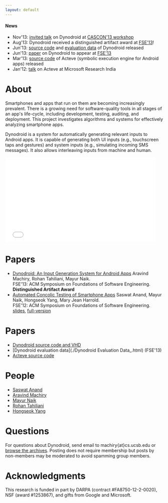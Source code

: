 ```yaml
---
layout: default
---
```


#### [](#header-4)News

*   Nov'13: [invited talk](http://sailhome.cs.queensu.ca/~mei/MobileAppChallenges/Mayur_cascon13.pdf) on Dynodroid at [CASCON'13 workshop](http://sailhome.cs.queensu.ca/~mei/MobileAppChallenges/)
*   Aug'13: Dynodroid received a distinguished artifact award at [FSE'13](http://esec-fse.inf.ethz.ch)!
*   Jun'13: [source code](https://github.com/dynodroid/dynodroid) and [evaluation data](http://pag-www.gtisc.gatech.edu/dynodroid/data) of Dynodroid released
*   Jun'13: [paper](./assets/files/fse13.pdf) on Dynodroid to appear at [FSE'13](http://esec-fse.inf.ethz.ch)
*   Mar'13: [source code](http://acteve.googlecode.com) of Acteve (symbolic execution engine for Android apps) released
*   Jan'12: [talk](http://www.cis.upenn.edu/~mhnaik/pubs/naik_msr_jan2012.pptx) on Acteve at Microsoft Research India

# [](#header-2)About

Smartphones and apps that run on them are becoming increasingly prevalent. There is a growing need for software-quality tools in all stages of an app's life-cycle, including development, testing, auditing, and deployment. This project investigates algorithms and systems for effectively analyzing smartphone apps.

Dynodroid is a system for automatically generating relevant inputs to Android apps. It is capable of generating both UI inputs (e.g., touchscreen taps and gestures) and system inputs (e.g., simulating incoming SMS messages). It also allows interleaving inputs from machine and human.

<iframe title="Dynodroid Demo" class="youtube-player" type="text/html" 
			src="//www.youtube.com/embed/5LSrWRhz0Do?rel=0&amp;wmode=opaque" frameborder="0" 
			allowfullscreen="true" width="480" height="270">
</iframe>
		

# [](#header-2)Papers

*   [Dynodroid: An Input Generation System for Android Apps](./assets/files/fse13.pdf)
     Aravind Machiry, Rohan Tahiliani, Mayur Naik.     
     FSE'13: ACM Symposium on Foundations of Software Engineering.     
    **Distinguished Artifact Award** 
*   [Automated Concolic Testing of Smartphone Apps](./assets/files/fse12.pdf)
     Saswat Anand, Mayur Naik, Hongseok Yang, Mary Jean Harrold.     
     FSE'12: ACM Symposium on Foundations of Software Engineering.
     [slides](./assets/files/fse12_talk.pptx), [full-version](./assets/files/fse12_full.pdf)

# [](#header-2)Papers

*   [Dynodroid source code and VHD](https://github.com/dynodroid/dynodroid)
*   [Dynodroid evaluation data](./Dynodroid Evaluation Data_.html) (FSE'13)
*   [Acteve source code](https://code.google.com/p/acteve/source/checkout)

# [](#header-2)People

*   [Saswat Anand](http://cs.stanford.edu/people/saswat/)
*   [Aravind Machiry](https://machiry.github.io/)
*   [Mayur Naik](http://www.cis.upenn.edu/~mhnaik/naik)
*   [Rohan Tahiliani](https://br.linkedin.com/in/rohan-tahiliani-26753537)
*   [Hongseok Yang](http://www.comlab.ox.ac.uk/people/hongseok.yang/Public/Home.html)

# [](#header-2)Questions
For questions about Dynodroid, send email to machiry{at}cs.ucsb.edu or <a href="http://groups.google.com/group/dynodroid/">browse the archives</a>. Posting does not require membership but posts by non-members may be moderated to avoid spamming group members.



# [](#header-3)Acknowledgments

This research is funded in part by DARPA (contract #FA8750-12-2-0020), NSF (award #1253867), and gifts from Google and Microsoft.
